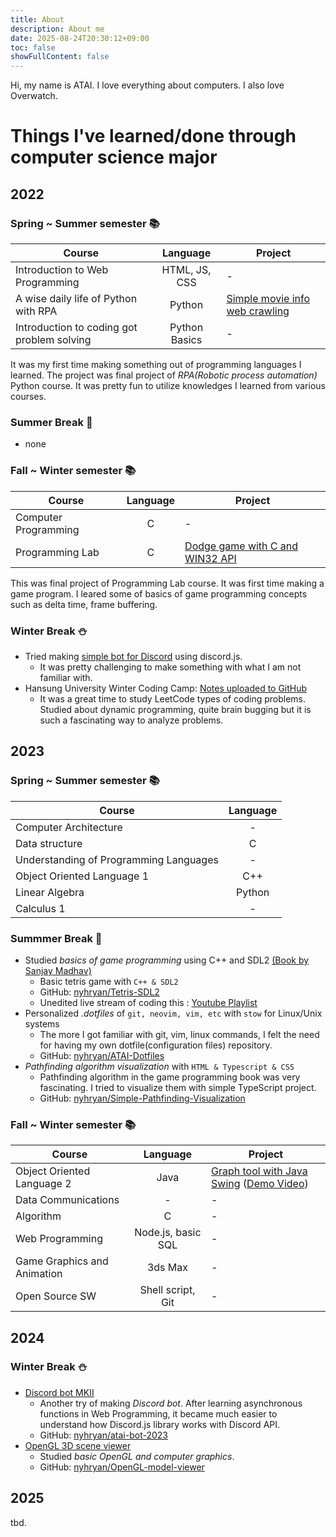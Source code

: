 ```yaml
---
title: About
description: About me
date: 2025-08-24T20:30:12+09:00
toc: false
showFullContent: false
---
```


Hi, my name is ATAI. I love everything about computers. I also love Overwatch.

# Things I've learned/done through computer science major

## 2022

### Spring ~ Summer semester 📚

| Course | Language | Project |
| --- | :---: | --- |
|Introduction to Web Programming| HTML, JS, CSS | - |
|A wise daily life of Python with RPA| Python | [Simple movie info web crawling](/posts/portfolio/Simple-movie-data-web-crawling-with-Python) |
|Introduction to coding got problem solving| Python Basics| - |

It was my first time making something out of programming languages I learned. The project was final project of *RPA(Robotic process automation)* Python course. It was pretty fun to utilize knowledges I learned from various courses.

### Summer Break 🍹
- none

### Fall ~ Winter semester 📚

| Course | Language | Project |
| --- | :---: | --- |
| Computer Programming | C | - |
| Programming Lab | C | [Dodge game with C and WIN32 API](/posts/portfolio/dodge-game-with-c-and-win32-api) |

This was final project of Programming Lab course. It was first time making a game program. I leared some of basics of game programming concepts such as delta time, frame buffering.

### Winter Break ⛄
- Tried making [simple bot for Discord](https://github.com/nyhryan/ATAI_BOT2) using discord.js.
    - It was pretty challenging to make something with what I am not familiar with.
- Hansung University Winter Coding Camp: [Notes uploaded to GitHub](https://github.com/nyhryan/coding-camp-2022)
    - It was a great time to study LeetCode types of coding problems. Studied about dynamic programming, quite brain bugging but it is such a fascinating way to analyze problems.

## 2023

### Spring ~ Summer semester 📚

| Course | Language |
| --- | :---: |
| Computer Architecture | - |
| Data structure | C |
| Understanding of Programming Languages | - |
| Object Oriented Language 1 | C++ |
| Linear Algebra | Python |
| Calculus 1 | - |

### Summmer Break 🍹
- Studied *basics of game programming* using C++ and SDL2 [(Book by Sanjay Madhav)](https://www.amazon.com/Game-Programming-Creating-Games-Design/dp/0134597206)
    - Basic tetris game with `C++ & SDL2`
    - GitHub: [nyhryan/Tetris-SDL2](https://github.com/nyhryan/Tetris-SDL2)
    - Unedited live stream of coding this : [Youtube Playlist](https://www.youtube.com/playlist?list=PLzsmEy2tivB7JIjN0vIaIoXGTX2uT_sqd)
- Personalized *.dotfiles* of `git, neovim, vim, etc` with `stow` for Linux/Unix systems
    - The more I got familiar with git, vim, linux commands, I felt the need for having my own dotfile(configuration files) repository.
    - GitHub: [nyhryan/ATAI-Dotfiles](https://github.com/nyhryan/ATAI-Dotfiles)
- *Pathfinding algorithm visualization* with `HTML & Typescript & CSS`
    - Pathfinding algorithm in the game programming book was very fascinating. I tried to visualize them with simple TypeScript project.
    - GitHub: [nyhryan/Simple-Pathfinding-Visualization](https://github.com/nyhryan/Simple-Pathfinding-Visualization)

### Fall ~ Winter semester 📚

| Course | Language | Project |
| --- | :---: | --- |
| Object Oriented Language 2 | Java | [Graph tool with Java Swing](https://github.com/nyhryan/Java-Swing-Graph-GUI) ([Demo Video](https://youtu.be/7y1sgTjrDUs)) |
| Data Communications | - | - |
| Algorithm | C | - |
| Web Programming | Node.js, basic SQL | - |
| Game Graphics and Animation | 3ds Max | - |
| Open Source SW | Shell script, Git | - |

## 2024

### Winter Break ⛄
- [Discord bot MKII](posts/portfolio/discord-bot-with-discordjs)
    - Another try of making *Discord bot*. After learning asynchronous functions in Web Programming, it became much easier to understand how Discord.js library works with Discord API.
    - GitHub: [nyhryan/atai-bot-2023](https://github.com/nyhryan/atai-bot-2023)
- [OpenGL 3D scene viewer](posts/portfolio/opengl-3d-scene-viewer)
    - Studied *basic OpenGL and computer graphics*.
    - GitHub: [nyhryan/OpenGL-model-viewer](https://github.com/nyhryan/OpenGL-model-viewer)

## 2025

tbd.